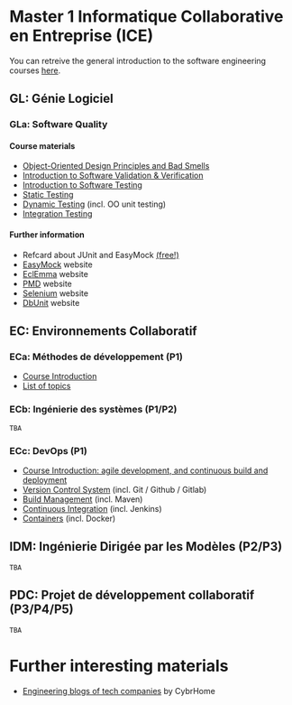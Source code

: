 # Master 1 Informatique Collaborative en Entreprise (ICE)

You can retreive the general introduction to the software engineering courses [here](./2017-18-personalintro-combemale.pdf).

## GL: Génie Logiciel

### GLa: Software Quality

#### Course materials

- [Object-Oriented Design Principles and Bad Smells](./vv/0-oodp.pdf)
- [Introduction to Software Validation & Verification](./vv/1-introduction.pdf)
- [Introduction to Software Testing](./vv/2-test.pdf)
- [Static Testing](./vv/3-static-test.pdf)
- [Dynamic Testing](./vv/4-dynamic-test.pdf) (incl. OO unit testing)
- [Integration Testing](./vv/4-integration.pdf)

#### Further information

- Refcard about JUnit and EasyMock [(free!)](http://refcardz.dzone.com/refcardz/junit-and-easymock)
- [EasyMock](http://easymock.org/) website
- [EclEmma](http://www.eclemma.org/) website
- [PMD](http://pmd.sourceforge.net/) website
- [Selenium](http://seleniumhq.org/) website
- [DbUnit](http://www.dbunit.org/) website

## EC: Environnements Collaboratif

### ECa: Méthodes de développement (P1)<a id="eca"></a>

- [Course Introduction](./2017-18-eca-intro-combemale.pdf)
- [List of topics](./eca)

### ECb: Ingénierie des systèmes (P1/P2)

    TBA

### ECc: DevOps (P1)

- [Course Introduction: agile development, and continuous build and deployment]()
- [Version Control System]() (incl. Git / Github / Gitlab)
- [Build Management]() (incl. Maven)
- [Continuous Integration]() (incl. Jenkins)
- [Containers]() (incl. Docker)

## IDM: Ingénierie Dirigée par les Modèles (P2/P3)

    TBA

## PDC: Projet de développement collaboratif (P3/P4/P5)

    TBA

# Further interesting materials

- [Engineering blogs of tech companies](https://www.cybrhome.com/topic/engineering-blogs-of-companies) by CybrHome